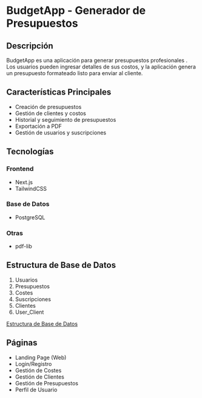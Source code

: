 # BudgetApp - Generador de Presupuestos

## Descripción

BudgetApp es una aplicación para generar presupuestos profesionales . Los usuarios pueden ingresar detalles de sus costos, y la aplicación genera un presupuesto formateado listo para enviar al cliente.

## Características Principales

- Creación de presupuestos
- Gestión de clientes y costos
- Historial y seguimiento de presupuestos
- Exportación a PDF
- Gestión de usuarios y suscripciones

## Tecnologías

### Frontend

- Next.js
- TailwindCSS

### Base de Datos

- PostgreSQL

### Otras

- pdf-lib

## Estructura de Base de Datos

1. Usuarios
2. Presupuestos
3. Costes
4. Suscripciones
5. Clientes
6. User_Client

[Estructura de Base de Datos](./esquema_reduit.pdf)

## Páginas

- Landing Page (Web)
- Login/Registro
- Gestión de Costes
- Gestión de Clientes
- Gestión de Presupuestos
- Perfil de Usuario

